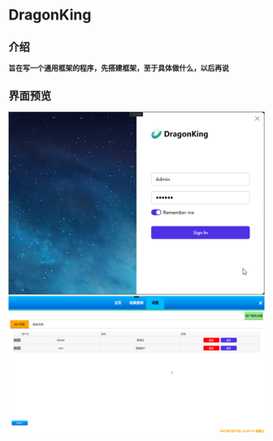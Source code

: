 # DragonKing

## 介绍

**旨在写一个通用框架的程序，先搭建框架，至于具体做什么，以后再说**

## 界面预览

![anchor text](./Image/signin.png "登录界面")
![anchor text](./Image/main.png "主界面")

